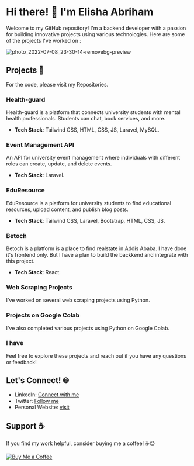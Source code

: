 # Hi there! 👋 I'm Elisha Abriham

Welcome to my GitHub repository! I'm a backend developer with a passion for building innovative projects using various technologies. Here are some of the projects I've worked on :

![photo_2022-07-08_23-30-14-removebg-preview](https://github.com/user-attachments/assets/57f4aa08-679c-4b75-8adb-eeca635cbad5)

## Projects 🚀
For the code, please visit my Repositories. 
### Health-guard
Health-guard is a platform that connects university students with mental health professionals. Students can chat, book services, and more.
- **Tech Stack**: Tailwind CSS, HTML, CSS, JS, Laravel, MySQL.

### Event Management API
An API for university event management where individuals with different roles can create, update, and delete events.
- **Tech Stack**: Laravel.

### EduResource
EduResource is a platform for university students to find educational resources, upload content, and publish blog posts.
- **Tech Stack**: Tailwind CSS, Laravel, Bootstrap, HTML, CSS, JS.

### Betoch
Betoch is a platform is a place to find realstate in Addis Ababa. I have done it's frontend only. But I have a plan to build the backkend and integrate with this project.
- **Tech Stack**: React.

### Web Scraping Projects
I've worked on several web scraping projects using Python.

### Projects on Google Colab
I've also completed various projects using Python on Google Colab.

### I have 
Feel free to explore these projects and reach out if you have any questions or feedback!

## Let's Connect! 🌐

- LinkedIn: [Connect with me](linkedin.com/in/elisha-abriham-123135254/)
- Twitter: [Follow me](https://x.com/elishabu28)
- Personal Website: [visit](https://elishab.vercel.app)

## Support ☕

If you find my work helpful, consider buying me a coffee! ☕😊


[![Buy Me a Coffee](https://buymeacoffee.com/elishab)](https://buymeacoffee.com/elishab)
